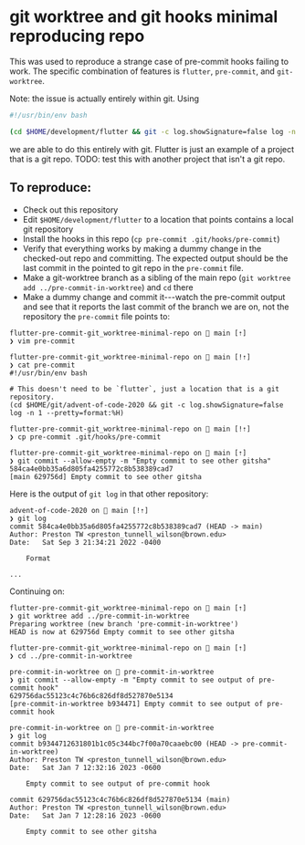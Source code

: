 # git worktree and git hooks minimal reproducing repo

This was used to reproduce a strange case of pre-commit hooks failing to work.
The specific combination of features is `flutter`, `pre-commit`, and `git-worktree`.

Note: the issue is actually entirely within git. Using

```bash
#!/usr/bin/env bash

(cd $HOME/development/flutter && git -c log.showSignature=false log -n 1 --pretty=format:%H)
```

we are able to do this entirely with git. Flutter is just an example of a project that is a git repo.
TODO: test this with another project that isn't a git repo.

## To reproduce:

- Check out this repository
- Edit `$HOME/development/flutter` to a location that points contains a local git repository
- Install the hooks in this repo (`cp pre-commit .git/hooks/pre-commit`)
- Verify that everything works by making a dummy change in the checked-out repo and committing. The expected output should be the last commit in the pointed to git repo in the `pre-commit` file.
- Make a git-worktree branch as a sibling of the main repo (`git worktree add ../pre-commit-in-worktree`) and `cd` there
- Make a dummy change and commit it---watch the pre-commit output and see that it reports the last commit of the branch we are on, not the repository the `pre-commit` file points to:

```
flutter-pre-commit-git_worktree-minimal-repo on  main [⇡]
❯ vim pre-commit

flutter-pre-commit-git_worktree-minimal-repo on  main [!⇡]
❯ cat pre-commit
#!/usr/bin/env bash

# This doesn't need to be `flutter`, just a location that is a git repository.
(cd $HOME/git/advent-of-code-2020 && git -c log.showSignature=false log -n 1 --pretty=format:%H)

flutter-pre-commit-git_worktree-minimal-repo on  main [!⇡]
❯ cp pre-commit .git/hooks/pre-commit

flutter-pre-commit-git_worktree-minimal-repo on  main [⇡]
❯ git commit --allow-empty -m "Empty commit to see other gitsha"
584ca4e0bb35a6d805fa4255772c8b538389cad7
[main 629756d] Empty commit to see other gitsha
```

Here is the output of `git log` in that other repository:

```
advent-of-code-2020 on  main [!⇡]
❯ git log
commit 584ca4e0bb35a6d805fa4255772c8b538389cad7 (HEAD -> main)
Author: Preston TW <preston_tunnell_wilson@brown.edu>
Date:   Sat Sep 3 21:34:21 2022 -0400

    Format

...
```

Continuing on:

```
flutter-pre-commit-git_worktree-minimal-repo on  main [⇡]
❯ git worktree add ../pre-commit-in-worktree
Preparing worktree (new branch 'pre-commit-in-worktree')
HEAD is now at 629756d Empty commit to see other gitsha

flutter-pre-commit-git_worktree-minimal-repo on  main [⇡]
❯ cd ../pre-commit-in-worktree

pre-commit-in-worktree on  pre-commit-in-worktree
❯ git commit --allow-empty -m "Empty commit to see output of pre-commit hook"
629756dac55123c4c76b6c826df8d527870e5134
[pre-commit-in-worktree b934471] Empty commit to see output of pre-commit hook

pre-commit-in-worktree on  pre-commit-in-worktree
❯ git log
commit b9344712631801b1c05c344bc7f00a70caaebc00 (HEAD -> pre-commit-in-worktree)
Author: Preston TW <preston_tunnell_wilson@brown.edu>
Date:   Sat Jan 7 12:32:16 2023 -0600

    Empty commit to see output of pre-commit hook

commit 629756dac55123c4c76b6c826df8d527870e5134 (main)
Author: Preston TW <preston_tunnell_wilson@brown.edu>
Date:   Sat Jan 7 12:28:16 2023 -0600

    Empty commit to see other gitsha
```
